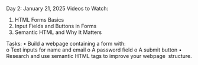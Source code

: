 Day 2: January 21, 2025 
Videos to Watch: 
1. HTML Forms Basics 
2. Input Fields and Buttons in Forms 
3. Semantic HTML and Why It Matters 

Tasks: 
• Build a webpage containing a form with:  
o Text inputs for name and email 
o A password field 
o A submit button 
• Research and use semantic HTML tags to improve your webpage 
structure.